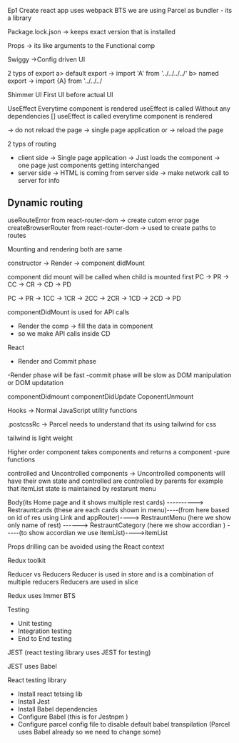 Ep1
Create react app uses webpack BTS
we are using Parcel as bundler - its a library

Package.lock.json -> keeps exact version that is installed

Props -> its like arguments to the Functional comp

Swiggy ->Config driven UI

2 typs of export
a> default export -> import 'A' from '../../../../'
b> named export -> import {A} from '../../../

Shimmer UI
First UI before actual UI

UseEffect
Everytime component is rendered useEffect is called
Without any dependencies [] useEffect is called everytime component is rendered

<Link> -> do not reload the page -> single page application
 or <a> -> reload the page

2 typs of routing

- client side -> Single page application -> Just loads the component -> one page just components getting interchanged
- server side -> HTML is coming from server side -> make network call to server for info

## Dynamic routing

useRouteError from react-router-dom -> create cutom error page
createBrowserRouter from react-router-dom -> used to create paths to routes

Mounting and rendering both are same

constructor -> Render -> component didMount

component did mount will be called when child is mounted first
PC -> PR -> CC -> CR -> CD -> PD

PC -> PR -> 1CC -> 1CR -> 2CC -> 2CR -> 1CD -> 2CD -> PD

componentDidMount is used for API calls

- Render the comp -> fill the data in component
- so we make API calls inside CD

React

- Render and Commit phase

-Render phase will be fast
-commit phase will be slow as DOM manipulation or DOM updatation

componentDidmount
componentDidUpdate
CoponentUnmount

Hooks -> Normal JavaScript utility functions

.postcssRc -> Parcel needs to understand that its using tailwind for css

tailwind is light weight

Higher order component takes components and returns a component
-pure functions

controlled and Uncontrolled components -> Uncontrolled components will have their own state and controlled are controlled by parents for example that itemList state is maintained by restarunt menu

Body(its Home page and it shows multiple rest cards) ----------> Restrauntcards (these are each cards shown in menu)----(from here based on id of res using Link and appRouter)----> RestrauntMenu (here we show only name of rest) ------> RestrauntCategory (here we show accordian ) -----(to show accordian we use itemList)---->itemList

Props drilling can be avoided using the React context

Redux toolkit

Reducer vs Reducers
Reducer is used in store and is a combination of multiple reducers
Reducers are used in slice

Redux uses Immer BTS

Testing

- Unit testing
- Integration testing
- End to End testing

JEST (react testing library uses JEST for testing)

JEST uses Babel

React testing library

- Install react tetsing lib
- Install Jest
- Install Babel dependencies
- Configure Babel (this is for Jestnpm )
- Configure parcel config file to disable default babel transpilation (Parcel uses Babel already so we need to change some)
